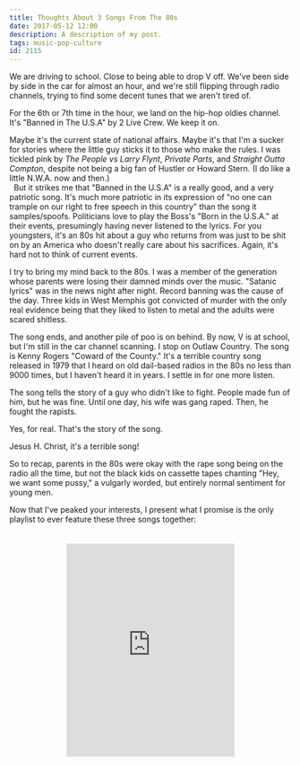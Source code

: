 ```yaml
---
title: Thoughts About 3 Songs From The 80s
date: 2017-05-12 12:00
description: A description of my post.
tags: music-pop-culture
id: 2115
---
```

We are driving to school.  Close to being able to drop V off.  We've been side by side in the car for almost an hour, and we're still flipping through radio channels, trying to find some decent tunes that we aren't tired of.

For the 6th or 7th time in the hour, we land on the hip-hop oldies channel.  It's "Banned in The U.S.A" by 2 Live Crew.  We keep it on.

Maybe it's the current state of national affairs.  Maybe it's that I'm a sucker for stories where the little guy sticks it to those who make the rules.  I was tickled pink by <i>The People vs Larry Flynt</i>, <i>Private Parts</i>, and <i>Straight Outta Compton</i>, despite not being a big fan of Hustler or Howard Stern.  (I do like a little N.W.A. now and then.)  
<span class="spanEndPreview">&nbsp;</span>
But it strikes me that "Banned in the U.S.A" is a really good, and a very patriotic song.  It's much more patriotic in its expression of "no one can trample on our right to free speech in this country" than the song it samples/spoofs.  Politicians love to play the Boss's "Born in the U.S.A." at their events, presumingly having never listened to the lyrics.  For you youngsters, it's an 80s hit about a guy who returns from was just to be shit on by an America who doesn't really care about his sacrifices.  Again, it's hard not to think of current events.

I try to bring my mind back to the 80s. I was a member of the generation whose parents were losing their damned minds over the music.  "Satanic lyrics" was in the news night after night.  Record banning was the cause of the day.  Three kids in West Memphis got convicted of murder with the only real evidence being that they liked to listen to metal and the adults were scared shitless.

The song ends, and another pile of poo is on behind.  By now, V is at school, but I'm still in the car channel scanning.  I stop on Outlaw Country.  The song is Kenny Rogers "Coward of the County."  It's a terrible country song released in 1979 that I heard on old dail-based radios in the 80s no less than 9000 times, but I haven't heard it in years. I settle in for one more listen.

The song tells the story of a guy who didn't like to fight.  People made fun of him, but he was fine.  Until one day, his wife was gang raped.  Then, he fought the rapists.

Yes, for real.  That's the story of the song.

Jesus H. Christ, it's a terrible song!  

So to recap, parents in the 80s were okay with the rape song being on the radio all the time, but not the black kids on cassette tapes chanting "Hey, we want some pussy," a vulgarly worded, but entirely normal sentiment for young men.

Now that I've peaked your interests, I present what I promise is the only playlist to ever feature these three songs together:

<iframe src="https://embed.spotify.com/?uri=spotify%3Auser%3Abens4lsu%3Aplaylist%3A33FFFjxVaGGAJfahxDgt9Q" width="300" height="380" frameborder="0" allowtransparency="true" style="display:block;margin-left:auto;margin-right:auto;margin-top:2.5em;"></iframe>
